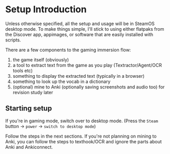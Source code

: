 # Setup Introduction

Unless otherwise specified, all the setup and usage will be in SteamOS desktop mode. To make things simple, I'll stick to using either flatpaks from the Discover app, appimages, or software that are easily installed with scripts.

There are a few components to the gaming immersion flow:

1. the game itself (obviously)
2. a tool to extract text from the game as you play (Textractor/Agent/OCR tools etc)
3. something to display the extracted text (typically in a browser)
4. something to look up the vocab in a dictionary
5. (optional) mine to Anki (optionally saving screenshots and audio too) for revision study later

## Starting setup

If you're in gaming mode, switch over to desktop mode. (Press the `Steam` button -> `power` -> `switch to desktop mode`)

Follow the steps in the next sections. If you're not planning on mining to Anki, you can follow the steps to texthook/OCR and ignore the parts about Anki and Ankiconnect.
